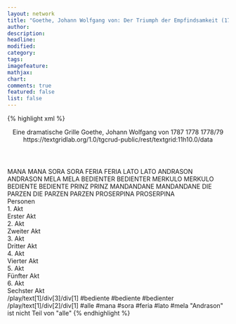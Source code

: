 ```yaml
---
layout: network
title: "Goethe, Johann Wolfgang von: Der Triumph der Empfindsamkeit (1778)"
author:
description:
headline:
modified:
category:
tags:
imagefeature: 
mathjax: 
chart: 
comments: true
featured: false
list: false
---
```

{% highlight xml %}
<?xml-model href="https://raw.githubusercontent.com/DLiNa/project/master/rules/lina.rnc"?><?xml-model href="https://raw.githubusercontent.com/DLiNa/project/master/rules/lina.sch"?>
<play xmlns="http://lina.digital">
  <header>
    <title>Der Triumph der Empfindsamkeit</title>
    <subtitle>Eine dramatische Grille</subtitle>
    <genretitle/>
    <author>Goethe, Johann Wolfgang von</author>
    <date type="print">1787</date>
    <date type="premiere">1778</date>
    <date type="written">1778/79</date>
    <source>https://textgridlab.org/1.0/tgcrud-public/rest/textgrid:11h10.0/data</source>
  </header>
  <personae>
    <character>
      <name>MANA</name>
      <alias xml:id="mana">
        <name>MANA</name>
      </alias>
    </character>
    <character>
      <name>SORA</name>
      <alias xml:id="sora">
        <name>SORA</name>
      </alias>
    </character>
    <character>
      <name>FERIA</name>
      <alias xml:id="feria">
        <name>FERIA</name>
      </alias>
    </character>
    <character>
      <name>LATO</name>
      <alias xml:id="lato">
        <name>LATO</name>
      </alias>
    </character>
    <character>
      <name>ANDRASON</name>
      <alias xml:id="andrason">
        <name>ANDRASON</name>
      </alias>
    </character>
    <character>
      <name>MELA</name>
      <alias xml:id="mela">
        <name>MELA</name>
      </alias>
    </character>
    <character>
      <name>BEDIENTER</name>
      <alias xml:id="bedienter">
        <name>BEDIENTER</name>
      </alias>
    </character>
    <character>
      <name>MERKULO</name>
      <alias xml:id="merkulo">
        <name>MERKULO</name>
      </alias>
    </character>
    <character>
      <name>BEDIENTE</name>
      <alias xml:id="bediente">
        <name>BEDIENTE</name>
      </alias>
    </character>
    <character>
      <name>PRINZ</name>
      <alias xml:id="prinz">
        <name>PRINZ</name>
      </alias>
    </character>
    <character>
      <name>MANDANDANE</name>
      <alias xml:id="mandandane">
        <name>MANDANDANE</name>
      </alias>
    </character>
    <character>
      <name>DIE PARZEN</name>
      <alias xml:id="die_parzen">
        <name>DIE PARZEN</name>
      </alias>
      <alias xml:id="parzen">
        <name>PARZEN</name>
      </alias>
    </character>
    <character>
      <name>PROSERPINA</name>
      <alias xml:id="proserpina">
        <name>PROSERPINA</name>
      </alias>
    </character>
  </personae>
  <text>
    <div>
      <head>Personen</head>
    </div>
    <div>
      <head>1. Akt</head>
      <div>
        <head>Erster Akt</head>
        <sp who="#mana">
          <amount n="12" unit="speech_acts"/>
          <amount n="177" unit="words"/>
          <amount n="10" unit="lines"/>
          <amount n="966" unit="chars"/>
        </sp>
        <sp who="#sora">
          <amount n="18" unit="speech_acts"/>
          <amount n="193" unit="words"/>
          <amount n="15" unit="lines"/>
          <amount n="972" unit="chars"/>
        </sp>
        <sp who="#feria">
          <amount n="14" unit="speech_acts"/>
          <amount n="168" unit="words"/>
          <amount n="11" unit="lines"/>
          <amount n="958" unit="chars"/>
        </sp>
        <sp who="#lato">
          <amount n="13" unit="speech_acts"/>
          <amount n="88" unit="words"/>
          <amount n="13" unit="lines"/>
          <amount n="439" unit="chars"/>
        </sp>
        <sp who="#mana #sora #feria #lato #mela">
          <amount n="3" unit="speech_acts"/>
          <amount n="9" unit="words"/>
          <amount n="3" unit="lines"/>
          <amount n="41" unit="chars"/>
        </sp>
        <sp who="#andrason">
          <amount n="39" unit="speech_acts"/>
          <amount n="1428" unit="words"/>
          <amount n="23" unit="lines"/>
          <amount n="7989" unit="chars"/>
        </sp>
        <sp who="#mela">
          <amount n="6" unit="speech_acts"/>
          <amount n="38" unit="words"/>
          <amount n="6" unit="lines"/>
          <amount n="228" unit="chars"/>
        </sp>
      </div>
    </div>
    <div>
      <head>2. Akt</head>
      <div>
        <head>Zweiter Akt</head>
        <sp who="#mana">
          <amount n="18" unit="speech_acts"/>
          <amount n="230" unit="words"/>
          <amount n="14" unit="lines"/>
          <amount n="1305" unit="chars"/>
        </sp>
        <sp who="#sora">
          <amount n="25" unit="speech_acts"/>
          <amount n="326" unit="words"/>
          <amount n="20" unit="lines"/>
          <amount n="1788" unit="chars"/>
        </sp>
        <sp who="#bedienter">
          <amount n="1" unit="speech_acts"/>
          <amount n="8" unit="words"/>
          <amount n="1" unit="lines"/>
          <amount n="42" unit="chars"/>
        </sp>
        <sp who="#merkulo">
          <amount n="31" unit="speech_acts"/>
          <amount n="1419" unit="words"/>
          <amount n="12" unit="lines"/>
          <amount n="8297" unit="chars"/>
        </sp>
        <sp who="#bediente #bedienter">
          <amount n="1" unit="speech_acts"/>
          <amount n="7" unit="words"/>
          <amount n="1" unit="lines"/>
          <amount n="39" unit="chars"/>
        </sp>
      </div>
    </div>
    <div>
      <head>3. Akt</head>
      <div>
        <head>Dritter Akt</head>
        <sp who="#merkulo">
          <amount n="17" unit="speech_acts"/>
          <amount n="460" unit="words"/>
          <amount n="8" unit="lines"/>
          <amount n="2737" unit="chars"/>
        </sp>
        <sp who="#prinz">
          <amount n="17" unit="speech_acts"/>
          <amount n="484" unit="words"/>
          <amount n="51" unit="lines"/>
          <amount n="2755" unit="chars"/>
        </sp>
        <sp who="#feria">
          <amount n="1" unit="speech_acts"/>
          <amount n="93" unit="words"/>
          <amount n="7" unit="lines"/>
          <amount n="529" unit="chars"/>
        </sp>
      </div>
    </div>
    <div>
      <head>4. Akt</head>
      <div>
        <head>Vierter Akt</head>
        <sp who="#mandandane">
          <amount n="1" unit="speech_acts"/>
          <amount n="1033" unit="words"/>
          <amount n="216" unit="lines"/>
          <amount n="5805" unit="chars"/>
        </sp>
        <sp who="#die_parzen">
          <amount n="1" unit="speech_acts"/>
          <amount n="25" unit="words"/>
          <amount n="5" unit="lines"/>
          <amount n="143" unit="chars"/>
        </sp>
        <sp who="#proserpina">
          <amount n="4" unit="speech_acts"/>
          <amount n="207" unit="words"/>
          <amount n="40" unit="lines"/>
          <amount n="1063" unit="chars"/>
        </sp>
        <sp who="#parzen">
          <amount n="4" unit="speech_acts"/>
          <amount n="35" unit="words"/>
          <amount n="10" unit="lines"/>
          <amount n="180" unit="chars"/>
        </sp>
      </div>
    </div>
    <div>
      <head>5. Akt</head>
      <div>
        <head>Fünfter Akt</head>
        <sp who="#sora">
          <amount n="42" unit="speech_acts"/>
          <amount n="513" unit="words"/>
          <amount n="31" unit="lines"/>
          <amount n="2714" unit="chars"/>
        </sp>
        <sp who="#mana">
          <amount n="32" unit="speech_acts"/>
          <amount n="282" unit="words"/>
          <amount n="27" unit="lines"/>
          <amount n="1518" unit="chars"/>
        </sp>
        <sp who="#lato">
          <amount n="14" unit="speech_acts"/>
          <amount n="84" unit="words"/>
          <amount n="14" unit="lines"/>
          <amount n="437" unit="chars"/>
        </sp>
        <sp who="#mela">
          <amount n="13" unit="speech_acts"/>
          <amount n="96" unit="words"/>
          <amount n="13" unit="lines"/>
          <amount n="491" unit="chars"/>
        </sp>
        <sp who="#andrason">
          <amount n="40" unit="speech_acts"/>
          <amount n="1078" unit="words"/>
          <amount n="29" unit="lines"/>
          <amount n="6043" unit="chars"/>
        </sp>
        <sp who="#mandandane">
          <amount n="7" unit="speech_acts"/>
          <amount n="119" unit="words"/>
          <amount n="5" unit="lines"/>
          <amount n="715" unit="chars"/>
        </sp>
        <sp who="#feria">
          <amount n="4" unit="speech_acts"/>
          <amount n="43" unit="words"/>
          <amount n="4" unit="lines"/>
          <amount n="220" unit="chars"/>
        </sp>
      </div>
    </div>
    <div>
      <head>6. Akt</head>
      <div>
        <head>Sechster Akt</head>
        <sp who="#merkulo">
          <amount n="12" unit="speech_acts"/>
          <amount n="292" unit="words"/>
          <amount n="24" unit="lines"/>
          <amount n="1668" unit="chars"/>
        </sp>
        <sp who="#prinz">
          <amount n="24" unit="speech_acts"/>
          <amount n="920" unit="words"/>
          <amount n="23" unit="lines"/>
          <amount n="5148" unit="chars"/>
        </sp>
        <sp who="#andrason">
          <amount n="10" unit="speech_acts"/>
          <amount n="364" unit="words"/>
          <amount n="4" unit="lines"/>
          <amount n="2026" unit="chars"/>
        </sp>
        <sp who="#mandandane">
          <amount n="3" unit="speech_acts"/>
          <amount n="40" unit="words"/>
          <amount n="9" unit="lines"/>
          <amount n="211" unit="chars"/>
        </sp>
      </div>
    </div>
  </text>
  <documentation>
    <change n="1" type="expandCollectivePartially" who="peertrilcke">
      <path>/play/text[1]/div[3]/div[1]</path>
      <orig>#bediente</orig>
      <corr>#bediente #bedienter</corr>
      <comment/>
    </change>
    <change n="2" type="expandCollective" who="peertrilcke">
      <path>/play/text[1]/div[2]/div[1]</path>
      <orig>#alle</orig>
      <corr>#mana #sora #feria #lato #mela</corr>
      <comment>"Andrason" ist nicht Teil von "alle"</comment>
    </change>
  </documentation>
</play>
{% endhighlight %}